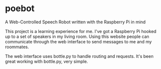 poebot
======

A Web-Controlled Speech Robot written with the Raspberry Pi in mind


This project is a learning experience for me. I've got a Raspberry Pi hooked up to a set of speakers in my living room. Using this website people can communicate through the web interface to send messages to me and my roommates.

The web interface uses bottle.py to handle routing and requests. It's been great working with bottle.py, very simple.
